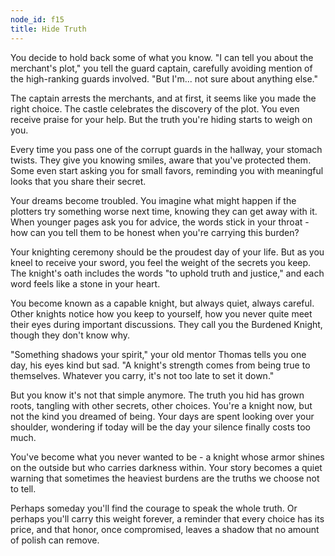 ```yaml
---
node_id: f15
title: Hide Truth
---
```


You decide to hold back some of what you know. "I can tell you about the merchant's plot," you tell the guard captain, carefully avoiding mention of the high-ranking guards involved. "But I'm... not sure about anything else."

The captain arrests the merchants, and at first, it seems like you made the right choice. The castle celebrates the discovery of the plot. You even receive praise for your help. But the truth you're hiding starts to weigh on you.

Every time you pass one of the corrupt guards in the hallway, your stomach twists. They give you knowing smiles, aware that you've protected them. Some even start asking you for small favors, reminding you with meaningful looks that you share their secret.

Your dreams become troubled. You imagine what might happen if the plotters try something worse next time, knowing they can get away with it. When younger pages ask you for advice, the words stick in your throat - how can you tell them to be honest when you're carrying this burden?

Your knighting ceremony should be the proudest day of your life. But as you kneel to receive your sword, you feel the weight of the secrets you keep. The knight's oath includes the words "to uphold truth and justice," and each word feels like a stone in your heart.

You become known as a capable knight, but always quiet, always careful. Other knights notice how you keep to yourself, how you never quite meet their eyes during important discussions. They call you the Burdened Knight, though they don't know why.

"Something shadows your spirit," your old mentor Thomas tells you one day, his eyes kind but sad. "A knight's strength comes from being true to themselves. Whatever you carry, it's not too late to set it down."

But you know it's not that simple anymore. The truth you hid has grown roots, tangling with other secrets, other choices. You're a knight now, but not the kind you dreamed of being. Your days are spent looking over your shoulder, wondering if today will be the day your silence finally costs too much.

You've become what you never wanted to be - a knight whose armor shines on the outside but who carries darkness within. Your story becomes a quiet warning that sometimes the heaviest burdens are the truths we choose not to tell.

Perhaps someday you'll find the courage to speak the whole truth. Or perhaps you'll carry this weight forever, a reminder that every choice has its price, and that honor, once compromised, leaves a shadow that no amount of polish can remove.
